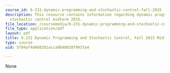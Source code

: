 ```yaml
---
course_id: 6-231-dynamic-programming-and-stochastic-control-fall-2015
description: This resource contains information regarding dynamic programming and
  stochastic control midterm 2015.
file_location: /coursemedia/6-231-dynamic-programming-and-stochastic-control-fall-2015/5f04af4d460281acca9b40928f9937a4_MIT6_231F15_mid_2015.pdf
file_type: application/pdf
layout: pdf
title: 6.231 Dynamic Programming and Stochastic Control, Fall 2015 Midterm
type: course
uid: 5f04af4d460281acca9b40928f9937a4

---
```

None
